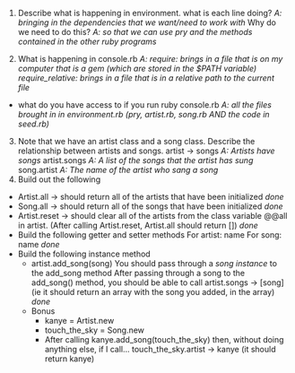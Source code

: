 1. Describe what is happening in environment.
  what is each line doing?
  *A: bringing in the dependencies that we want/need to work with*
  Why do we need to do this?
  *A: so that we can use pry and the methods contained in the other
  ruby programs*

2. What is happening in console.rb
  *A:
  require: brings in a file that is on my computer that is a gem (which
    are stored in the $PATH variable)
  require_relative: brings in a file that is in a relative path to the
    current file*
  - what do you have access to if you run ruby console.rb
  *A: all the files brought in in environment.rb (pry, artist.rb, song.rb
    AND the code in seed.rb)*

3. Note that we have an artist class and a song class.  Describe the relationship between artists and songs.
  artist -> songs *A: Artists have songs*
  artist.songs *A: A list of the songs that the artist has sung*
  song.artist *A: The name of the artist who sang a song*
4. Build out the following
  - Artist.all
    -> should return all of the artists that have been initialized
    *done*
  - Song.all
    -> should return all of the songs that have been initialized
    *done*
  - Artist.reset
    -> should clear all of the artists from the class variable @@all in artist.  (After calling Artist.reset, Artist.all should return [])
    *done*
  - Build the following getter and setter methods
    For artist: name
    For song: name
    *done*
  - Build the following instance method
    - artist.add_song(song)
      You should pass through a *song instance* to the add_song method
      After passing through a song to the add_song() method, you should be able to call artist.songs -> [song]
      (ie it should return an array with the song you added, in the array)
      *done*
    - Bonus
      - kanye = Artist.new
      - touch_the_sky = Song.new
      - After calling  kanye.add_song(touch_the_sky)
      then, without doing anything else, if I call...
     touch_the_sky.artist -> kanye
     (it should return kanye)
